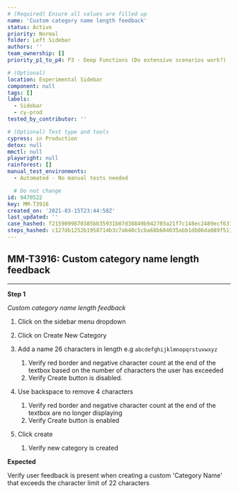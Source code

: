 ```yaml
---
# (Required) Ensure all values are filled up
name: 'Custom category name length feedback'
status: Active
priority: Normal
folder: Left Sidebar
authors: ''
team_ownership: []
priority_p1_to_p4: P3 - Deep Functions (Do extensive scenarios work?)

# (Optional)
location: Experimental Sidebar
component: null
tags: []
labels:
  - Sidebar
  - cy-prod
tested_by_contributor: ''

# (Optional) Test type and tools
cypress: in Production
detox: null
mmctl: null
playwright: null
rainforest: []
manual_test_environments:
  - Automated - No manual tests needed

  # Do not change
id: 9470522
key: MM-T3916
created_on: '2021-03-15T23:44:58Z'
last_updated: ''
case_hashed: f2159099870385bb35931b07d38849b942703a21f7c148ec2489ecf637491cc57300a7d1f33a5616aa2732f75cd72d2e
steps_hashed: c127db1252b1958714b3c7ab40c5cba68b684035abb1db06da089f511e68eafe0b534d4a337c12ad4d95a0e977131f8f
---
```


<!-- (Auto-generated) Based on frontmatter's "key" and "name" -->

## MM-T3916: Custom category name length feedback

---

**Step 1**

_Custom category name length feedback_

1. Click on the sidebar menu dropdown

2. Click on Create New Category

3. Add a name 26 characters in length e.g `abcdefghijklmnopqrstuvwxyz`

   1. Verify red border and negative character count at the end of the textbox based on the number of characters the user has exceeded
   2. Verify Create button is disabled.

4. Use backspace to remove 4 characters

   1. Verify red border and negative character count at the end of the textbox are no longer displaying
   2. Verify Create button is enabled

5. Click create

   1. Verify new category is created

**Expected**

Verify user feedback is present when creating a custom 'Category Name' that exceeds the character limit of 22 characters
